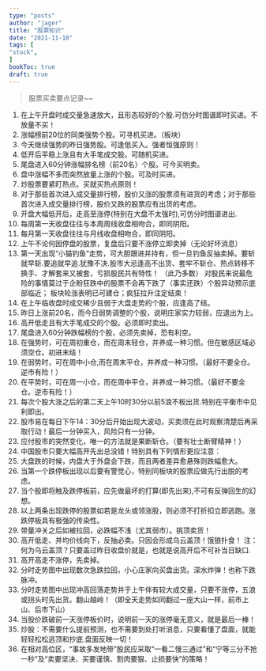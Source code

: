 ```yaml
---
type: "posts"
author: "jager"
title: "股票知识"
date: "2021-11-18"
tags: [
"stock",
]
bookToc: true
draft: true
---
```


> 股票买卖要点记录~~

<!--more-->

1. 在上午开盘时成交量急速放大，且形态较好的个股.可仿分时图谱即时买进。不放量不买！
2. 涨幅榜前20位的同类强势个股。可寻机买进。（板块）
3. 今天继续强势的昨日强势股。可逢低买入。强者恒强原则！
4. 低开后平稳上涨且有大手笔成交股。可随机买进。
5. 尾盘进入60分钟涨幅排名榜（前20名）个股。可今买明卖。
6. 盘中涨幅不多而突然放量上涨的个股。可及时买进。
7. 炒股票要紧盯热点。买就买热点原则！
8. 对于那些首次进入成交量排行榜，股价又涨的股票须有进货的考虑；对于那些首次进入成交量排行榜，股价又跌的股票应有出货的考虑。
9. 开盘大幅低开后，走高至涨停(特别在大盘不太强时),可仿分时图谱进出.
10. 每周第一天收盘往往与本周周线收盘相吻合，即同阴阳。
11. 每月第一天收盘往往与月线收盘相吻合，即同阴阳。
12. 上午不论何因停盘的股票，复盘后只要不涨停立即卖掉（无论好坏消息）
13. 第一天出现“小猫钓鱼”走势，可大胆跟进并持有，但一旦钓鱼反抽卖掉。要斩就早斩.要追就早追.犹豫不决.股市大忌逢高不出货、套牢不斩仓、热点转移不换手、才解套来又被套，亏损股民共有特性！ （此乃多数） 对股民来说最危险的事情莫过于企盼狂跌中的股票不会再下跌了（事实还跌）个股异动预示底部临近； 板块轮涨表明已可建仓；疯狂拉升注定结束！
14. 在上午临收盘时成交稀少且弱于大盘走势的个股，应逢高了结。
15. 昨日上涨前20名，而今日弱势调整的个股，说明庄家实力较弱，应退出为上。
16. 高开低走且有大手笔成交的个股。必须即时卖出。
17. 尾盘进入60分钟跌幅榜的个股，必须先卖掉，恐有利空。
18. 在强势时，可在周初重仓，而在周末轻仓，并养成一种习惯。但在敏感区域必须空仓。初进末结！
19. 在弱势时，可在周中小仓,而在周末平仓，并养成一种习惯。（最好不要全仓。逆市有险！）
20. 在平势时，可在周一小仓，而在周中平仓，并养成一种习惯。（最好不要全仓。逆市有险！）
21. 每次个股大涨之后的第二天上午10时30分以前5浪不板出货.特别在平衡市中见利即出。
22. 股市易在每日下午14：30分后开始出现大波动，买卖须在此时观察清楚后再采取行动！最后一分钟买入，风险只有一分钟。
23. 应付股市的突然变化，唯一的方法就是果断斩仓。（要有壮士断臂精神！）
24. 中国股市只要大幅高开先出总没错！特别具有下列情形更应注意：
25. 大盘跌的时候，内盘大于外盘会下跌，而且两者差异愈悬殊则跌幅愈大。
26. 当第一个跌停板出现以后要有警觉心，特别同板块的股票应做先行出脱的考虑。
27. 当个股即将触及跌停板前，应先做最坏的打算(即先出来),不可有反弹回生的幻想。
28. 以上两条出现跌停的股票如若是龙头或领涨股，则必须不打折扣立即逃跑。涨跌停板具有极强的传染性。
29. 带量冲关之后如被拉回，必跌幅不浅（尤其弱市）。挑顶卖货！
30. 高开低走、并均价线向下，反抽必卖。只因会形成乌云盖顶！饿狼扑食！
注：何为乌云盖顶？只要盖过昨日收盘价就是，也就是说高开后不可补当日缺口.
31. 高开高走不涨停，先卖掉。
32. 分时走势图中出现数次急跌拉回，小心庄家向买盘出货。深水炸弹！也称下跌脉冲。
33. 分时走势图中出现冲高回落走势并于上午伴有较大成交量，只要不涨停，五浪或拐头时先出货。翻山越岭！（即全天走势如同翻过一座大山一样，前市上山、后市下山）
34. 当股价跌破前一天涨停板价时，说明前一天的涨停毫无意义，就是最后一棒！
35. 炒股：不需要什么提前预测，也不需要到处打听消息，只要看懂了盘面，就能轻轻松松逃顶和抄底.盘面反映一切！
36. 在相对高位区，“事故多发地带”股民应采取“一看二慢三通过”和“宁等三分不抢一秒”及“卖要坚决、买要谨慎、割肉要狠、止损要快”的策略！